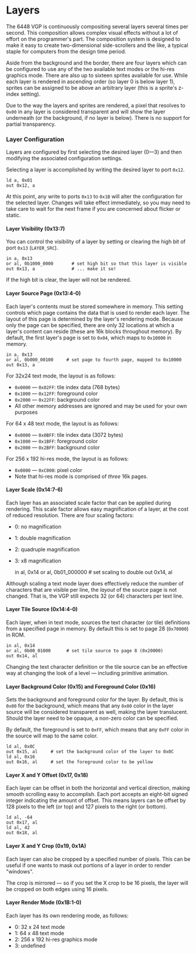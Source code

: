 # Layers

The 6448 VGP is continuously compositing several layers several times per second. This composition allows complex visual effects without a lot of effort on the programmer's part. The composition system is designed to make it easy to create two-dimensional side-scrollers and the like, a typical staple for computers from the design time period.

Aside from the background and the border, there are four layers which can be configured to use any of the two available text modes or the hi-res graphics mode. There are also up to sixteen sprites available for use. While each layer is rendered in ascending order \(so layer 0 is below layer 1\), sprites can be assigned to be above an arbitrary layer \(this is a sprite's z-index setting\).

Due to the way the layers and sprites are rendered, a pixel that resolves to `0x00` in any layer is considered transparent and will show the layer underneath \(or the background, if no layer is below\). There is no support for partial transparency.

### Layer Configuration

Layers are configured by first selecting the desired layer \(0—3\) and then modifying the associated configuration settings.

Selecting a layer is accomplished by writing the desired layer to port `0x12`.

```text
ld a, 0x01
out 0x12, a
```

At this point, any write to ports `0x13` to `0x1B` will alter the configuration for the selected layer. Changes will take effect immediately, so you may need to take care to wait for the next frame if you are concerned about flicker or static.

#### Layer Visibility \(0x13:7\)

You can control the visibility of a layer by setting or clearing the high bit of port `0x13` \(`LAYER_SRC`\).

```text
in a, 0x13
or al, 0b1000_0000       # set high bit so that this layer is visible
out 0x13, a              # ... make it so!
```

If the high bit is clear, the layer will not be rendered.

#### Layer Source Page \(0x13:4-0\)

Each layer's contents must be stored somewhere in memory. This setting controls which page contains the data that is used to render each layer. The layout of this page is determined by the layer's rendering mode. Because only the page can be specified, there are only 32 locations at which a layer's content can reside \(these are 16k blocks throughout memory\). By default, the first layer's page is set to `0x04`, which maps to `0x10000` in memory.

```text
in a, 0x13
or al, 0b000_00100     # set page to fourth page, mapped to 0x10000
out 0x13, a
```

For 32x24 text mode, the layout is as follows:

* `0x0000` — `0x02FF`: tile index data \(768 bytes\)
* `0x1000` — `0x12FF`: foreground color
* `0x2000` — `0x22FF`: background color
* All other memory addresses are ignored and may be used for your own purposes

For 64 x 48 text mode, the layout is as follows:

* `0x0000` — `0x0BFF`: tile index data \(3072 bytes\)
* `0x1000` — `0x1BFF`: foreground color
* `0x2000` — `0x2BFF`: background color

For 256 x 192 hi-res mode, the layout is as follows:

* `0x0000` — `0xC000`: pixel color
* Note that hi-res mode is comprised of _three_ 16k pages.

#### Layer Scale \(0x14:7-6\)

Each layer has an associated scale factor that can be applied during rendering. This scale factor allows easy magnification of a layer, at the cost of reduced resolution. There are four scaling factors:

* 0: no magnification
* 1: double magnification
* 2: quadruple magnification
* 3: x8 magnification

  in al, 0x14 or al, 0b01\_000000 \# set scaling to double out 0x14, al

Although scaling a text mode layer does effectively reduce the number of characters that are visible per line, the _layout_ of the source page is not changed. That is, the VGP still expects 32 \(or 64\) characters per text line.

#### Layer Tile Source \(0x14:4-0\)

Each layer, when in text mode, sources the text character \(or tile\) definitions from a specified page in memory. By default this is set to page 28 \(`0x70000`\) in ROM.

```text
in al, 0x14
or al, 0b00_01000      # set tile source to page 8 (0x20000)
out 0x14, al
```

Changing the text character definition or the tile source can be an effective way at changing the look of a level — including primitive animation.

#### Layer Background Color \(0x15\) and Foreground Color \(0x16\)

Sets the background and foreground color for the layer. By default, this is `0x00` for the background, which means that any `0x00` color in the layer source will be considered transparent as well, making the layer translucent. Should the layer need to be opaque, a non-zero color can be specified.

By default, the foreground is set to `0xFF`, which means that any `0xFF` color in the source will map to the same color.

```text
ld al, 0x0C
out 0x15, al     # set the background color of the layer to 0x0C
ld al, 0x16
out 0x16, al     # set the foreground color to be yellow
```

#### Layer X and Y Offset \(0x17, 0x18\)

Each layer can be offset in both the horizontal and vertical direction, making smooth scrolling easy to accomplish. Each port accepts an eight-bit signed integer indicating the amount of offset. This means layers can be offset by 128 pixels to the left \(or top\) and 127 pixels to the right \(or bottom\).

```text
ld al, -64
out 0x17, al
ld al, 42
out 0x18, al
```

#### Layer X and Y Crop \(0x19, 0x1A\)

Each layer can also be cropped by a specified number of pixels. This can be useful if one wants to mask out portions of a layer in order to render "windows".

The crop is mirrored — so if you set the X crop to be 16 pixels, the layer will be cropped on both edges using 16 pixels.

#### Layer Render Mode \(0x1B:1-0\)

Each layer has its own rendering mode, as follows:

* 0: 32 x 24 text mode
* 1: 64 x 48 text mode
* 2: 256 x 192 hi-res graphics mode
* 3: undefined

